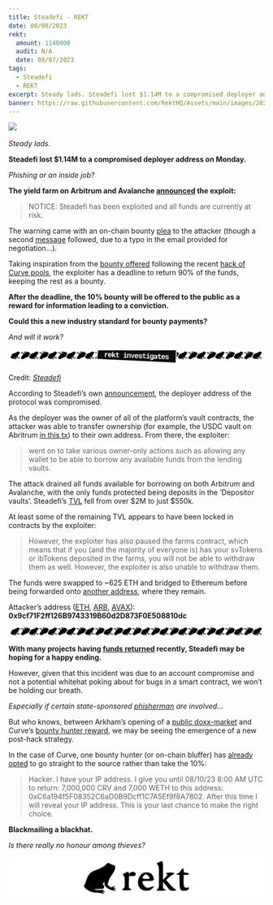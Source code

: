 ```yaml
---
title: Steadefi - REKT
date: 08/08/2023
rekt:
  amount: 1140000
  audit: N/A
  date: 08/07/2023
tags:
  - Steadefi
  - REKT
excerpt: Steady lads. Steadefi lost $1.14M to a compromised deployer address on Monday. The attacker drained lending contracts after transferring their ownership. Phishing or an inside job?
banner: https://raw.githubusercontent.com/RektHQ/Assets/main/images/2023/01/steadefi-header.png
---
```


![](https://raw.githubusercontent.com/RektHQ/Assets/main/images/2023/01/steadefi-header.png)

_Steady lads._

**Steadefi lost $1.14M to a compromised deployer address on Monday.**

_Phishing or an inside job?_

**The yield farm on Arbitrum and Avalanche [announced](https://twitter.com/steadefi/status/1688619454178144264) the exploit:**

>NOTICE: Steadefi has been exploited and all funds are currently at risk.

The warning came with an on-chain bounty [plea](https://etherscan.io/tx/0xdfc31c31e07f9007a15680e9c98a4d523cc440d4349515cebf22196086c889d4) to the attacker (though a second [message](https://etherscan.io/tx/0x239fbabbcb8eba217b639ecea34b416bf08098b8031b2439f1fe013bde41e83d) followed, due to a typo in the email provided for negotiation…).

Taking inspiration from the [bounty offered](https://etherscan.io/tx/0xc45e47f6e7d3e74763032e2fb991fa9a003d8ed55c13c93c6a5368ff322d7742) following the recent [hack of Curve pools](https://rekt.news/curve-vyper-rekt/), the exploiter has a deadline to return 90% of the funds, keeping the rest as a bounty.

**After the deadline, the 10% bounty will be offered to the public as a reward for information leading to a conviction.**

**Could this a new industry standard for bounty payments?**

_And will it work?_

![](https://raw.githubusercontent.com/RektHQ/Assets/main/images/2021/09/rekt-investigates-linebreak.png)

Credit: _[Steadefi](https://twitter.com/steadefi/status/1688638572608552960)_

According to Steadefi’s own [announcement](https://twitter.com/steadefi/status/1688638572608552960), the deployer address of the protocol was compromised.

As the deployer was the owner of all of the platform’s vault contracts, the attacker was able to transfer ownership (for example, the USDC vault on Abritrum [in this tx](https://arbiscan.io/tx/0x1e94a17f392c77fd897b4bfb66a1364b5508de6b2a36f3b0227a4a9ca4a657f0)) to their own address. From there, the exploiter:

>went on to take various owner-only actions such as allowing any wallet to be able to borrow any available funds from the lending vaults.

The attack drained all funds available for borrowing on both Arbitrum and Avalanche, with the only funds protected being deposits in the ‘Depositor vaults’. Steadefi’s [TVL](https://defillama.com/protocol/steadefi) fell from over $2M to just $550k.

At least some of the remaining TVL appears to have been locked in contracts by the exploiter:

>However, the exploiter has also paused the farms contract, which means that if you (and the majority of everyone is) has your svTokens or ibTokens deposited in the farms, you will not be able to withdraw them as well. However, the exploiter is also unable to withdraw them.

The funds were swapped to ~625 ETH and bridged to Ethereum before being forwarded onto [another address](https://etherscan.io/address/0xe10d4a5bd440775226c7e1858f573e379d0aca36), where they remain.

Attacker’s address ([ETH](https://etherscan.io/address/0x9cf71F2ff126B9743319B60d2D873F0E508810dc), [ARB](https://arbiscan.io/address/0x9cf71F2ff126B9743319B60d2D873F0E508810dc), [AVAX](https://snowtrace.io/address/0x9cf71F2ff126B9743319B60d2D873F0E508810dc)): **0x9cf71F2ff126B9743319B60d2D873F0E508810dc**

![](https://raw.githubusercontent.com/RektHQ/Assets/main/images/2021/03/rekt-linebreak.png)

**With many projects having [funds returned](https://twitter.com/PeckShieldAlert/status/1688404426825117697) recently, Steadefi may be hoping for a happy ending.**

However, given that this incident was due to an account compromise and not a potential whitehat poking about for bugs in a smart contract, we won’t be holding our breath.

_Especially if certain state-sponsored [phisherman](https://rekt.news/big-phish/) are involved…_

But who knows, between Arkham’s opening of a [public doxx-market](https://rekt.news/arkham-asylum/) and Curve’s [bounty hunter reward](https://twitter.com/CurveFinance/status/1687180381714358272), we may be seeing the emergence of a new post-hack strategy.

In the case of Curve, one bounty hunter (or on-chain bluffer) has [already opted](https://etherscan.io/tx/0xf600ef0425ba2a57837b4b6b277db5bbafaba5625ce2010e1a00c611b4a2b1df) to go straight to the source rather than take the 10%:

>Hacker. I have your IP address. I give you until 08/10/23 8:00 AM UTC to return: 7,000,000 CRV and 7,000 WETH to this address: 0xC6a194f5F08352C6aD0B9Dcff1C7A5Ef9f8A7802. After this time I will reveal your IP address. This is your last chance to make the right choice.

**Blackmailing a blackhat.**

_Is there really no honour among thieves?_

![](https://raw.githubusercontent.com/RektHQ/Assets/main/images/2021/08/rekt-outline-conc.png)
